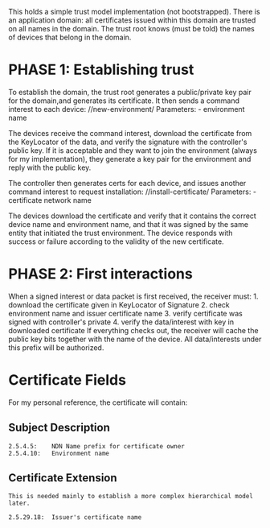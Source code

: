 This holds a simple trust model implementation (not bootstrapped). There is an application domain: all certificates issued within this domain are trusted on all names in the domain. The trust root knows (must be told) the names of devices that belong in the domain.  

 PHASE 1: Establishing trust
============================

To establish the domain, the trust root generates a public/private key pair for the domain,and generates its certificate. It then sends a command interest to each device:
        /<device name>/new-environment/<parameters>
        Parameters:
            - environment name
        
The devices receive the command interest, download the certificate from the KeyLocator of the data, and verify the signature with the controller's public key. If it is acceptable and they want to join the environment (always for my implementation), they generate a key pair for the environment and reply with the public key.  

The controller then generates certs for each device, and issues another command interest to request installation:
        /<device name>/install-certificate/<parameters>
        Parameters:
            - certificate network name

The devices download the certificate and verify that it contains the correct device name and environment name, and that it was signed by the same entity that initiated the trust environment. The device responds with success or failure according to the validity of the new certificate.  


 PHASE 2: First interactions
============================

When a signed interest or data packet is first received, the receiver must:
    1. download the certificate given in KeyLocator of Signature
    2. check environment name and issuer certificate name
    3. verify certificate was signed with controller's private
    4. verify the data/interest with key in downloaded certificate
If everything checks out, the receiver will cache the public key bits together with the name of the device. All data/interests under this prefix will be authorized.  


 Certificate Fields
======================

For my personal reference, the certificate will contain:


Subject Description
-------------------
    2.5.4.5:    NDN Name prefix for certificate owner
    2.5.4.10:   Environment name
    
Certificate Extension
---------------------
    This is needed mainly to establish a more complex hierarchical model later.

    2.5.29.18:  Issuer's certificate name

